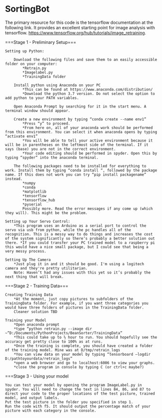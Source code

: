 # SortingBot
 
The primary resource for this code is the tensorflow documentation at the following link. It provides an excellent starting point for image analysis with tensorflow.
	https://www.tensorflow.org/hub/tutorials/image_retraining.
	
===Stage 1 - Preliminary Setup===
	
	Setting up Python:
		
		Download the following files and save them to an easily accessible folder on your computer:
			*Retrain.py
			*Imagelabel.py
			*TrainingData folder 
		
		Install python using Anaconda on your PC
			*This can be found at https://www.anaconda.com/distribution/
			*Download the python 3.7 version. Do not select the option to add python to your PATH variables. 
			
		Open Anaconda Prompt by searching for it in the start menu. A terminal window should appear.
		
		Create a new environment by typing “conda create --name env1”
			*Press “y” to proceed. 
			*From here on, all of your anaconda work should be performed from this environment. You can select it when anaconda opens by typing “activate env1”
			*You will be able to tell your active environment because it will be in parentheses on the leftmost side of the terminal. If it says (base) you are not in the correct environment.
			*Your code editing should be performed in spyder. Open this by typing “spyder” into the anaconda terminal.
			
		The following packages need to be installed for everything to work. Install them by typing “conda install “, followed by the package name. If this does not work you can try “pip install packagename” instead.
			*numpy
			*conda
			*matplotlib
			*tensorflow
			*tensorflow_hub
			*pyserial
			Possibly more. Read the error messages if any come up (which they will). This might be the problem.
			
	Setting up Your Servo Control:
		*This program uses an Arduino as a serial port to control the servo via usb from python, while the pc handles all of the recognition. This is a messy way to do things and increases the cost of the system significantly so there’s probably a better solution out there. *If you could transfer your PC trained model to a raspberry pi this would have a nice small package, but I could see that being a very messy process.

	Setting Up The Camera
		*Just plug it in and it should be good. I'm using a logitech camera and they're pretty utilitarian.
		Note: Haven’t had any issues with this yet so it’s probably the next thing that will break. 

===Stage 2 - Training Data===

	Creating Training Data
		*At the moment, just copy pictures to subfolders of the TrainingData folder. For example, if you want three categories you would have three folders of pictures in the TrainingData folder.
		Cleaner solution TBD
		
	Training your Model
		*Open anaconda prompt
		*type “python retrain.py --image dir ~”D:/Documents/PythonProjects/BeanSorter/TrainingData”
		*This could take up to ½ hour to run. You should hopefully see the accuracy get pretty close to 100% as at runs.
		*Once the training is complete, you should have created a folder of the training model. Mine was at D/tmp/retrain_logs
		*You can view data on your model by typing “tensorboard –logdir D:/pathtoyourdata/retrain_logs”
		*open a web browser and go to localhost:6006 to view your graphs.
		*close the program in console by typing C (or ctrl+c maybe?)

===Stage 3 - Using your model

	You can test your model by opening the program ImageLabel.py in spyder. You will need to change the text in lines 84, 86, and 87 to direct your code to the proper locations of the test picture, trained model, and output labels.
	Put the test picture in the folder you specified in step 1. 
	Run the code with f5. It should output the percentage match of your picture with each category in the console.
